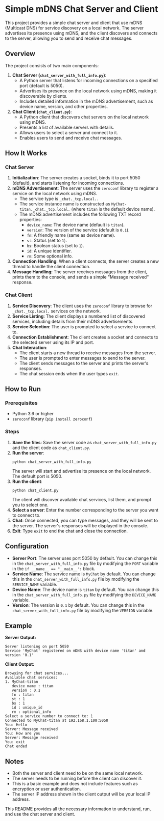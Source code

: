# Simple mDNS Chat Server and Client

This project provides a simple chat server and client that use mDNS (Multicast DNS) for service discovery on a local network. The server advertises its presence using mDNS, and the client discovers and connects to the server, allowing you to send and receive chat messages.

## Overview

The project consists of two main components:

1.  **Chat Server (`chat_server_with_full_info.py`)**:
    *   A Python server that listens for incoming connections on a specified port (default is 5050).
    *   Advertises its presence on the local network using mDNS, making it discoverable by clients.
    *   Includes detailed information in the mDNS advertisement, such as device name, version, and other properties.
2.  **Chat Client (`chat_client.py`)**:
    *   A Python client that discovers chat servers on the local network using mDNS.
    *   Presents a list of available servers with details.
    *   Allows users to select a server and connect to it.
    *   Enables users to send and receive chat messages.

## How It Works

### Chat Server

1.  **Initialization**: The server creates a socket, binds it to port 5050 (default), and starts listening for incoming connections.
2.  **mDNS Advertisement**: The server uses the `zeroconf` library to register a service on the local network using mDNS.
    *   The service type is `_chat._tcp.local.`.
    *   The service instance name is constructed as `MyChat-titan._chat._tcp.local.` (where `titan` is the default device name).
    *   The mDNS advertisement includes the following TXT record properties:
        *   `device_name`: The device name (default is `titan`).
        *   `version`: The version of the service (default is `0.1`).
        *   `fn`: A friendly name (same as device name).
        *   `st`: Status (set to `1`).
        *   `bs`: Boolean status (set to `1`).
        *  `id`: A unique identifier.
        *  `rm`: Some optional info.
3.  **Connection Handling**: When a client connects, the server creates a new thread to handle the client connection.
4.  **Message Handling**: The server receives messages from the client, prints them to the console, and sends a simple "Message received" response.

### Chat Client

1.  **Service Discovery**: The client uses the `zeroconf` library to browse for `_chat._tcp.local.` services on the network.
2.  **Service Listing**: The client displays a numbered list of discovered services, including details from their mDNS advertisements.
3.  **Service Selection**: The user is prompted to select a service to connect to.
4.  **Connection Establishment**: The client creates a socket and connects to the selected server using its IP and port.
5.  **Chat Interaction**:
    *   The client starts a new thread to receive messages from the server.
    *   The user is prompted to enter messages to send to the server.
    *   The client sends messages to the server and prints the server's responses.
    *   The chat session ends when the user types `exit`.

## How to Run

### Prerequisites

*   Python 3.6 or higher
*   `zeroconf` library (`pip install zeroconf`)

### Steps

1.  **Save the files**: Save the server code as `chat_server_with_full_info.py` and the client code as `chat_client.py`.
2.  **Run the server**:
    ```
    python chat_server_with_full_info.py
    ```
    The server will start and advertise its presence on the local network. The default port is 5050.
3.  **Run the client**:
    ```
    python chat_client.py
    ```
    The client will discover available chat services, list them, and prompt you to select one.
4.  **Select a server**: Enter the number corresponding to the server you want to connect to.
5.  **Chat**: Once connected, you can type messages, and they will be sent to the server. The server's responses will be displayed in the console.
6.  **Exit**: Type `exit` to end the chat and close the connection.

## Configuration

*   **Server Port**: The server uses port 5050 by default. You can change this in the `chat_server_with_full_info.py` file by modifying the `PORT` variable in the `if __name__ == "__main__":` block.
*   **Service Name**: The service name is `MyChat` by default. You can change this in the `chat_server_with_full_info.py` file by modifying the `SERVICE_NAME` variable.
*   **Device Name**: The device name is `titan` by default. You can change this in the `chat_server_with_full_info.py` file by modifying the `DEVICE_NAME` variable.
*   **Version**: The version is `0.1` by default. You can change this in the `chat_server_with_full_info.py` file by modifying the `VERSION` variable.

## Example

**Server Output:**

```
Server listening on port 5050
Service 'MyChat' registered on mDNS with device name 'titan' and version '0.1'
```

**Client Output:**

```
Browsing for chat services...
Available chat services:
1. MyChat-titan
   device_name : titan
   version : 0.1
   fn : titan
   st : 1
   bs : 1
   id : unique_id
   rm : optional_info
Select a service number to connect to: 1
Connected to MyChat-titan at 192.168.1.100:5050
You: Hello
Server: Message received
You: How are you
Server: Message received
You: exit
Chat ended
```

## Notes

*   Both the server and client need to be on the same local network.
*   The server needs to be running before the client can discover it.
*   This is a basic example and does not include features such as encryption or user authentication.
*   The server IP address shown in the client output will be your local IP address.

This README provides all the necessary information to understand, run, and use the chat server and client.

